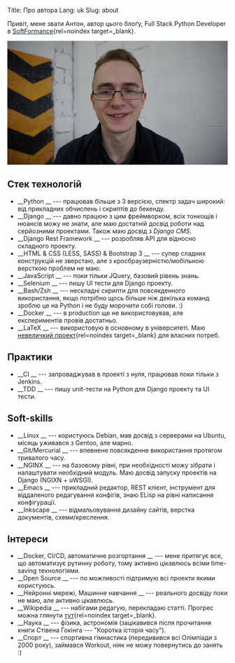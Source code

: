 Title: Про автора
Lang: uk
Slug: about

Привіт, мене звати Антон, автор цього блоґу, Full Stack Python Developer
в [SoftFormance](https://softformance.com){rel=noindex target=_blank}.

![Антон Ліневича](/images/anton.jpg)

## Стек технологій

- __Python __ --- працював більше з 3 версією, спектр задач широкий: від прикладних обчислень і
  скриптів до бекенду.
- __Django __ --- давно працюю з цим фреймворком, всіх тонкощів і нюансів можу не знати, але маю
  достатній досвід роботи над серйозними проектами. Також маю досвід з _Django CMS_.
- __Django Rest Framework __ --- розробляв API для відносно складного проекту.
- __HTML & CSS (LESS, SASS) & Bootstrap 3 __ --- супер сладних конструкцій не зверстаю, але з
  кросбраузерністю/мобільною версткою проблем не маю.
- __JavaScript __ --- поки тільки JQuery, базовий рівень знань.
- __Selenium __ --- пишу UI тести для Django проекту.
- __Bash/Zsh __ --- нескладні скрипти для повсякденного використання, якщо потрібно щось більше ніж
  декілька команд зроблю це на Python і не буду морочити собі голови. :)
- __Docker __ --- в production ще не використовував, але експериментів провів достатньо.
- __LaTeX __ --- використовую в основному в університеті.
  Маю [невеличкий проект](https://github.com/linevich/eskd-u){rel=noindex target=_blank} для власних
  потреб.

## Практики

- __CI __ --- запроваджував в проекті з нуля, працював поки тільки з Jenkins.
- __TDD __ --- пишу unit-тести на Python для Django проекту та UI тести.

## Soft-skills

- __Linux __ --- користуюсь Debian, мав досвід з серверами на Ubuntu, місяць уживався з Gentoo, але
  марно.
- __Git/Mercurial __ --- впевнене повсякденне використання протягом тривалого часу.
- __NGINX __ --- на базовому рівні, при необхідності можу зібрати і налаштувати необхідний
  модуль. Маю досвід запуску проектів на Django (NGIXN + uWSGI).
- __Emacs __ --- прикладний редактор, REST клієнт, інструмент для віддаленого редагування конфігів,
  знаю ELisp на рівні написання конфігурації.
- __Inkscape __ --- відмальовування дизайну сайтів, верстка документів, схеми/креслення.


## Інтереси

- __Docker, CI/CD, автоматичне розгортання __ --- мене притягує все, що автоматизує рутинну роботу,
  тому активно цікавлюсь всіми time-saving технологіями.
- __Open Source __ --- по можливості підтримую всі проекти якими користуюсь.
- __Нейронні мережі, Машинне навчання __ --- реального досвіду поки не маю, але активно цікавлюсь.
- __Wikipedia __ --- набігами редагую, перекладаю статті. Прогрес можна
  глянути [тут](https://uk.wikipedia.org/wiki/Користувач:Linevich){rel=noindex target=_blank}.
- __Наука __ --- фізика, астрономія (зацікавився після прочитання книги Стівена Гокінга --- "Коротка
  історія часу").
- __Спорт __ --- спортивна гімнастика (передивився всі Олімпіади з 2000 року), займався Workout, ніяк
  не можу повернутись до занять :)
